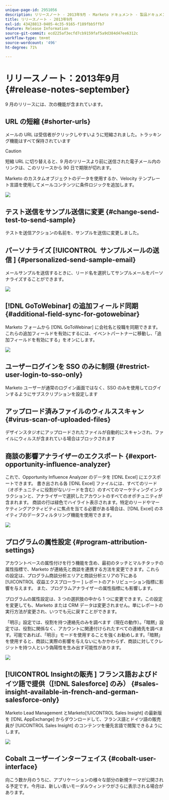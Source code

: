 ```yaml
---
unique-page-id: 2951056
description: リリースノート - 2013年9月 - Marketo ドキュメント - 製品ドキュメント
title: リリースノート - 2013年9月
exl-id: 43428813-0405-4c35-9165-f189fbb5ffb7
feature: Release Information
source-git-commit: ecd225af3ecfd7cb9159faf5a9d384d47ee6312c
workflow-type: tm+mt
source-wordcount: '496'
ht-degree: 71%

---
```


# リリースノート：2013年9月 {#release-notes-september}

9 月のリリースには、次の機能が含まれています。

## URL の短縮 {#shorter-urls}

メールの URL は受信者がクリックしやすいように短縮されました。トラッキング機能はすべて保持されています

>[!CAUTION]
>
>短縮 URL に切り替えると、9 月のリリースより前に送信された電子メール内のリンクは、このリリースから 90 日で期限が切れます。

Marketo のカスタムオブジェクトのデータを使用するか、Velocity テンプレート言語を使用してメールコンテンツに条件ロジックを追加します。

![](assets/image2014-9-22-17-3a10-3a56.png)

## テスト送信をサンプル送信に変更 {#change-send-test-to-send-sample}

テストを送信アクションの名前を、サンプルを送信に変更しました。

## パーソナライズ [!UICONTROL &#x200B; サンプルメールの送信 &#x200B;] {#personalized-send-sample-email}

メールサンプルを送信するときに、リード名を選択してサンプルメールをパーソナライズすることができます。

![](assets/image2014-9-22-17-3a11-3a22.png)

## [!DNL GoToWebinar] の追加フィールド同期 {#additional-field-sync-for-gotowebinar}

Marketo フォームから [!DNL GoToWebinar] に会社名と役職を同期できます。 これらの追加フィールドを有効にするには、イベントパートナーに移動し、「追加フィールドを有効にする」をオンにします。

![](assets/image2014-9-22-17-3a11-3a53.png)

## ユーザーログインを SSO のみに制限 {#restrict-user-login-to-sso-only}

Marketo ユーザーが通常のログイン画面ではなく、SSO のみを使用してログインするようにサブスクリプションを設定します

## アップロード済みファイルのウィルススキャン {#virus-scan-of-uploaded-files}

デザインスタジオにアップロードされたファイルが自動的にスキャンされ、ファイルにウィルスが含まれている場合はブロックされます

## 商談の影響アナライザーのエクスポート {#export-opportunity-influence-analyzer}

これで、Opportunity Influence Analyzer のデータを [!DNL Excel] にエクスポートできます。 書き出される各 [!DNL Excel] ファイルには、すべてのリード（オポチュニティに役割がないリードを含む）のすべてのマーケティングインタラクションと、アナライザーで選択したアカウントのすべてのオポチュニティが含まれます。 商談の行は緑色でハイライト表示されます。特定のリードやマーケティングアクティビティに焦点を当てる必要がある場合は、[!DNL Excel] のネイティブのデータフィルタリング機能を使用できます。

![](assets/image2014-9-22-17-3a12-3a23.png)

## プログラムの属性設定 {#program-attribution-settings}

アカウントベースの属性付けを行う機能を含め、最初のタッチとマルチタッチの属性指標で、Marketo が連絡先と商談を連携する方法を変更できます。これらの設定は、プログラム商談分析エリアと商談分析エリアの下にある [!UICONTROL &#x200B; 収益エクスプローラー &#x200B;] レポートのアトリビューション指標に影響を与えます。 また、プログラムアナライザーの属性指標にも影響します。

プログラムの属性設定は、3 つの選択肢の中から 1 つに変更できます。この設定を変更しても、Marketo または CRM データは変更されません。単にレポートの実行方法が変更され、いつでも元に戻すことができます。

「明示」設定では、役割を持つ連絡先のみを調べます（現在の動作）。「暗黙」設定では、役割に関係なく、アカウントに関連付けられたすべての連絡先を調べます。可能であれば、「明示」モードを使用することを強くお勧めします。「暗黙」を使用すると、商談に実際の影響を与えないにもかかわらず、商談に対してクレジットを持つ人という偽陽性を生み出す可能性があります。

![](assets/image2014-9-22-17-3a12-3a43.png)

## [!UICONTROL Insightの販売 &#x200B;] フランス語およびドイツ語で提供（[!DNL Salesforce] のみ） {#sales-insight-available-in-french-and-german-salesforce-only}

Marketo Lead Management とMarketo[!UICONTROL Sales Insight] の最新版を [!DNL AppExchange] からダウンロードして、フランス語とドイツ語の販売員が [!UICONTROL Sales Insight] のコンテンツを優先言語で閲覧できるようにします。

![](assets/image2014-9-22-17-3a13-3a12.png)

## Cobalt ユーザーインターフェイス {#cobalt-user-interface}

向こう数か月のうちに、アプリケーションの様々な部分の新規テーマが公開される予定です。今月は、新しい青いモーダルウィンドウがさらに表示される場合があります。
